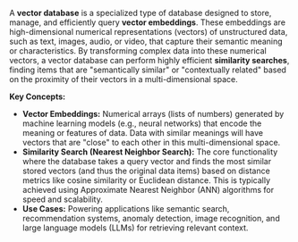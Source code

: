 A **vector database** is a specialized type of database designed to store, manage, and efficiently query **vector embeddings**. These embeddings are high-dimensional numerical representations (vectors) of unstructured data, such as text, images, audio, or video, that capture their semantic meaning or characteristics. By transforming complex data into these numerical vectors, a vector database can perform highly efficient **similarity searches**, finding items that are "semantically similar" or "contextually related" based on the proximity of their vectors in a multi-dimensional space.

**Key Concepts:**
*   **Vector Embeddings:** Numerical arrays (lists of numbers) generated by machine learning models (e.g., neural networks) that encode the meaning or features of data. Data with similar meanings will have vectors that are "close" to each other in this multi-dimensional space.
*   **Similarity Search (Nearest Neighbor Search):** The core functionality where the database takes a query vector and finds the most similar stored vectors (and thus the original data items) based on distance metrics like cosine similarity or Euclidean distance. This is typically achieved using Approximate Nearest Neighbor (ANN) algorithms for speed and scalability.
*   **Use Cases:** Powering applications like semantic search, recommendation systems, anomaly detection, image recognition, and large language models (LLMs) for retrieving relevant context.
